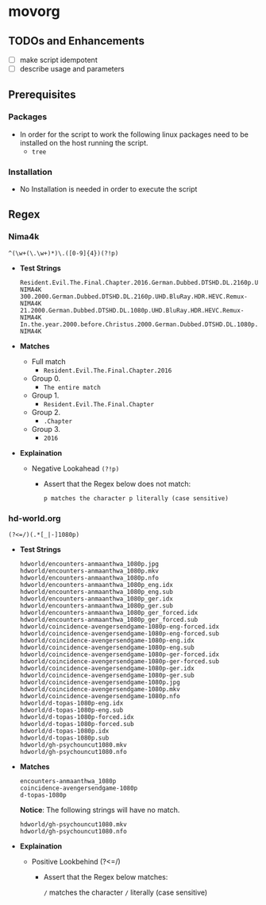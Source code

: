# movorg

## TODOs and Enhancements
- [ ] make script idempotent
- [ ] describe usage and parameters

## Prerequisites

### Packages
- In order for the script to work the following linux packages need to be installed on the host running the script.
  - `tree`

### Installation
- No Installation is needed in order to execute the script

## Regex

### Nima4k
`^(\w+(\.\w+)*)\.([0-9]{4})(?!p)`
  - **Test Strings**
    ```
    Resident.Evil.The.Final.Chapter.2016.German.Dubbed.DTSHD.DL.2160p.UHD.BluRay.HDR.HEVC.Remux-NIMA4K
    300.2000.German.Dubbed.DTSHD.DL.2160p.UHD.BluRay.HDR.HEVC.Remux-NIMA4K
    21.2000.German.Dubbed.DTSHD.DL.1080p.UHD.BluRay.HDR.HEVC.Remux-NIMA4K
    In.the.year.2000.before.Christus.2000.German.Dubbed.DTSHD.DL.1080p.UHD.BluRay.HDR.HEVC.Remux-NIMA4K
    ```

  - **Matches**
    - Full match
        - `Resident.Evil.The.Final.Chapter.2016`
    - Group 0.
        - `The entire match`
    - Group 1.
        - `Resident.Evil.The.Final.Chapter`
    - Group 2.
        - `.Chapter`
    - Group 3.
        - `2016`
        
  - **Explaination**
    - Negative Lookahead `(?!p)`
      - Assert that the Regex below does not match:

        `p matches the character p literally (case sensitive)`

### hd-world.org
`(?<=/)(.*[_|-]1080p)`
- **Test Strings**
    ```
    hdworld/encounters-anmaanthwa_1080p.jpg
    hdworld/encounters-anmaanthwa_1080p.mkv
    hdworld/encounters-anmaanthwa_1080p.nfo
    hdworld/encounters-anmaanthwa_1080p_eng.idx
    hdworld/encounters-anmaanthwa_1080p_eng.sub
    hdworld/encounters-anmaanthwa_1080p_ger.idx
    hdworld/encounters-anmaanthwa_1080p_ger.sub
    hdworld/encounters-anmaanthwa_1080p_ger_forced.idx
    hdworld/encounters-anmaanthwa_1080p_ger_forced.sub
    hdworld/coincidence-avengersendgame-1080p-eng-forced.idx
    hdworld/coincidence-avengersendgame-1080p-eng-forced.sub
    hdworld/coincidence-avengersendgame-1080p-eng.idx
    hdworld/coincidence-avengersendgame-1080p-eng.sub
    hdworld/coincidence-avengersendgame-1080p-ger-forced.idx
    hdworld/coincidence-avengersendgame-1080p-ger-forced.sub
    hdworld/coincidence-avengersendgame-1080p-ger.idx
    hdworld/coincidence-avengersendgame-1080p-ger.sub
    hdworld/coincidence-avengersendgame-1080p.jpg
    hdworld/coincidence-avengersendgame-1080p.mkv
    hdworld/coincidence-avengersendgame-1080p.nfo
    hdworld/d-topas-1080p-eng.idx
    hdworld/d-topas-1080p-eng.sub
    hdworld/d-topas-1080p-forced.idx
    hdworld/d-topas-1080p-forced.sub
    hdworld/d-topas-1080p.idx
    hdworld/d-topas-1080p.sub
    hdworld/gh-psychouncut1080.mkv
    hdworld/gh-psychouncut1080.nfo
    ```

- **Matches**
    ```
    encounters-anmaanthwa_1080p
    coincidence-avengersendgame-1080p
    d-topas-1080p
    ```

    **Notice**: The following strings will have no match.
    ```
    hdworld/gh-psychouncut1080.mkv
    hdworld/gh-psychouncut1080.nfo
    ```

- **Explaination**
  - Positive Lookbehind (?<=/)
    - Assert that the Regex below matches:
      
      `/` matches the character `/` literally (case sensitive)